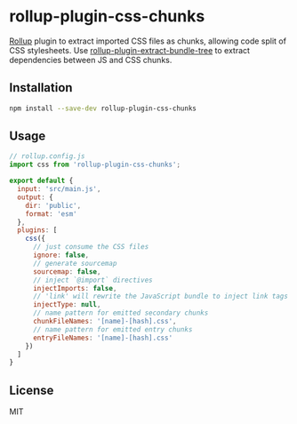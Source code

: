 # rollup-plugin-css-chunks

[Rollup](https://github.com/rollup/rollup) plugin to extract imported CSS files as chunks, allowing code split of CSS stylesheets.
Use [rollup-plugin-extract-bundle-tree](https://github.com/domingues/rollup-plugin-extract-bundle-tree) to extract dependencies between JS and CSS chunks.

## Installation

```bash
npm install --save-dev rollup-plugin-css-chunks
```

## Usage

```js
// rollup.config.js
import css from 'rollup-plugin-css-chunks';

export default {
  input: 'src/main.js',
  output: {
    dir: 'public',
    format: 'esm'
  },
  plugins: [
    css({
      // just consume the CSS files
      ignore: false,
      // generate sourcemap
      sourcemap: false,
      // inject `@import` directives
      injectImports: false,
      // 'link' will rewrite the JavaScript bundle to inject link tags that load the CSS
      injectType: null,
      // name pattern for emitted secondary chunks
      chunkFileNames: '[name]-[hash].css',
      // name pattern for emitted entry chunks
      entryFileNames: '[name]-[hash].css'
    })
  ]
}
```

## License

MIT
